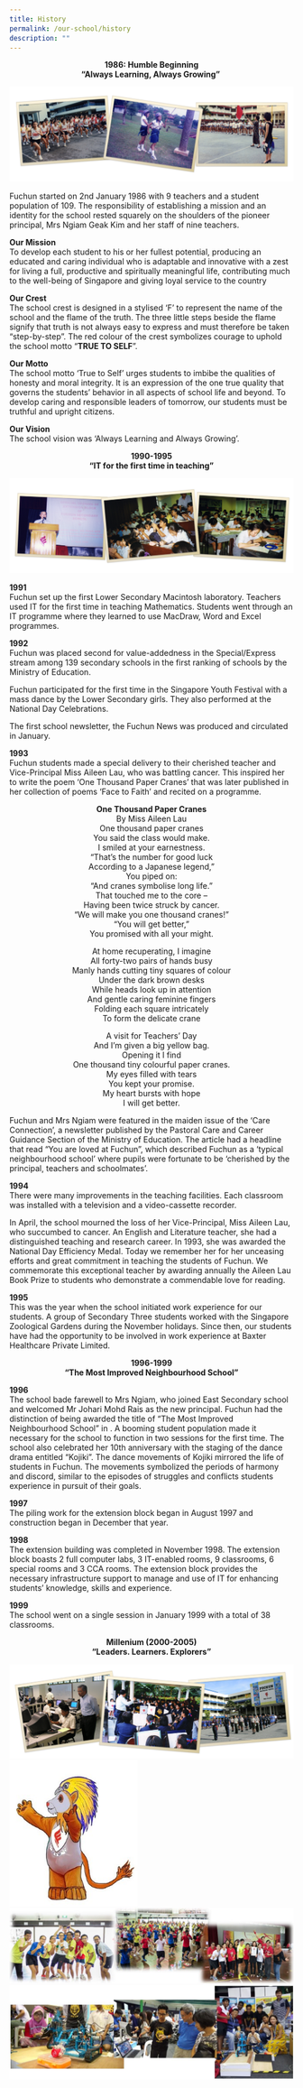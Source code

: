 ```yaml
---
title: History
permalink: /our-school/history
description: ""
---
```

<p style="text-align: center;"><strong>1986: Humble Beginning<br /></strong><strong>&ldquo;Always Learning, Always Growing&rdquo;&nbsp;</strong></p>
<img src="/images/history1.png">
<p>Fuchun started on 2nd January 1986 with 9 teachers and a student population of 109. The responsibility of establishing a mission and an identity for the school rested squarely on the shoulders of the pioneer principal, Mrs Ngiam Geak Kim and her staff of nine teachers.</p>
<p><strong>Our Mission<br /></strong>To develop each student to his or her fullest potential, producing an educated and caring individual who is adaptable and innovative with a zest for living a full, productive and spiritually meaningful life, contributing much to the well-being of Singapore and giving loyal service to the country</p>
<p><strong>Our Crest<br /></strong>The school crest is designed in a stylised &lsquo;F&rsquo; to represent the name of the school and the flame of the truth. The three little steps beside the flame signify that truth is not always easy to express and must therefore be taken &ldquo;step-by-step&rdquo;. The red colour of the crest symbolizes courage to uphold the school motto &ldquo;<strong>TRUE TO SELF</strong>&rdquo;.</p>
<p><strong>Our Motto<br /></strong>The school motto &lsquo;True to Self&rsquo; urges students to imbibe the qualities of honesty and moral integrity. It is an expression of the one true quality that governs the students&rsquo; behavior in all aspects of school life and beyond. To develop caring and responsible leaders of tomorrow, our students must be truthful and upright citizens.</p>
<p><strong>Our Vision<br /></strong>The school vision was &lsquo;Always Learning and Always Growing&rsquo;.</p>
<p style="text-align: center;"><strong>1990-1995<br /></strong><strong>&ldquo;IT for the first time in teaching&rdquo;</strong></p>
<img src="/images/history2.png">
<p><strong>1991<br /></strong>Fuchun set up the first Lower Secondary Macintosh laboratory. Teachers used IT for the first time in teaching Mathematics. Students went through an IT programme where they learned to use MacDraw, Word and Excel programmes.</p>
<p><strong>1992<br /></strong>Fuchun was placed second for value-addedness in the Special/Express stream among 139 secondary schools in the first ranking of schools by the Ministry of Education.</p>
<p>Fuchun participated for the first time in the Singapore Youth Festival with a mass dance by the Lower Secondary girls. They also performed at the National Day Celebrations.</p>
<p>The first school newsletter, the Fuchun News was produced and circulated in January.</p>
<p><strong>1993<br /></strong>Fuchun students made a special delivery to their cherished teacher and Vice-Principal Miss Aileen Lau, who was battling cancer. This inspired her to write the poem &lsquo;One Thousand Paper Cranes&rsquo; that was later published in her collection of poems &lsquo;Face to Faith&rsquo; and recited on a programme.</p>
<p style="text-align: center;"><strong>One Thousand Paper Cranes<br /></strong>By Miss Aileen Lau<br />One thousand paper cranes<br />You said the class would make.<br />I smiled at your earnestness.<br />&ldquo;That&rsquo;s the number for good luck<br />According to a Japanese legend,&rdquo;<br />You piped on:<br />&ldquo;And cranes symbolise long life.&rdquo;<br />That touched me to the core &ndash;<br />Having been twice struck by cancer.<br />&ldquo;We will make you one thousand cranes!&rdquo;<br />&ldquo;You will get better,&rdquo;<br />You promised with all your might.</p>
<p style="text-align: center;">At home recuperating, I imagine<br />All forty-two pairs of hands busy<br />Manly hands cutting tiny squares of colour<br />Under the dark brown desks<br />While heads look up in attention<br />And gentle caring feminine fingers<br />Folding each square intricately<br />To form the delicate crane</p>
<p style="text-align: center;">A visit for Teachers&rsquo; Day<br />And I&rsquo;m given a big yellow bag.<br />Opening it I find<br />One thousand tiny colourful paper cranes.<br />My eyes filled with tears<br />You kept your promise.<br />My heart bursts with hope<br />I will get better.</p>
<p>Fuchun and Mrs Ngiam were featured in the maiden issue of the &lsquo;Care Connection&rsquo;, a newsletter published by the Pastoral Care and Career Guidance Section of the Ministry of Education. The article had a headline that read &ldquo;You are loved at Fuchun&rdquo;, which described Fuchun as a &lsquo;typical neighbourhood school&rsquo; where pupils were fortunate to be &lsquo;cherished by the principal, teachers and schoolmates&rsquo;.</p>
<p><strong>1994<br /></strong>There were many improvements in the teaching facilities. Each classroom was installed with a television and a video-cassette recorder.</p>
<p>In April, the school mourned the loss of her Vice-Principal, Miss Aileen Lau, who succumbed to cancer. An English and Literature teacher, she had a distinguished teaching and research career. In 1993, she was awarded the National Day Efficiency Medal. Today we remember her for her unceasing efforts and great commitment in teaching the students of Fuchun. We commemorate this exceptional teacher by awarding annually the Aileen Lau Book Prize to students who demonstrate a commendable love for reading.</p>
<p><strong>1995<br /></strong>This was the year when the school initiated work experience for our students. A group of Secondary Three students worked with the Singapore Zoological Gardens during the November holidays. Since then, our students have had the opportunity to be involved in work experience at Baxter Healthcare Private Limited.</p>
<p style="text-align: center;"><strong>1996-1999<br /></strong><strong>&ldquo;The Most Improved Neighbourhood School&rdquo;</strong></p>
<p><strong>1996<br /></strong>The school bade farewell to Mrs Ngiam, who joined East Secondary school and welcomed Mr Johari Mohd Rais as the new principal.&nbsp;Fuchun had the distinction of being awarded the title of &ldquo;The Most Improved Neighbourhood School&rdquo; in .&nbsp;A booming student population made it necessary for the school to function in two sessions for the first time.&nbsp;The school also celebrated her 10th anniversary with the staging of the dance drama entitled &ldquo;Kojiki&rdquo;. The dance movements of Kojiki mirrored the life of students in Fuchun. The movements symbolized the periods of harmony and discord, similar to the episodes of struggles and conflicts students experience in pursuit of their goals.</p>
<p><strong>1997<br /></strong>The piling work for the extension block began in August 1997 and construction began in December that year.</p>
<p><strong>1998<br /></strong>The extension building was completed in November 1998. The extension block boasts 2 full computer labs, 3 IT-enabled rooms, 9 classrooms, 6 special rooms and 3 CCA rooms. The extension block provides the necessary infrastructure support to manage and use of IT for enhancing students&rsquo; knowledge, skills and experience.</p>
<p><strong>1999<br /></strong>The school went on a single session in January 1999 with a total of 38 classrooms.</p>
<p style="text-align: center;"><strong>Millenium (2000-2005)<br /></strong><strong>&ldquo;Leaders. Learners. Explorers&rdquo;</strong></p>
<img src="/images/history3.png">
<img style="width: 45%;" src="/images/history4.jpg" />
<img src="/images/history5.jpg">
<img src="/images/history6.jpg">